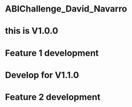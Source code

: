 # ABIChallenge_David_Navarro


# this is V1.0.0

# Feature 1 development

# Develop for V1.1.0

# Feature 2 development
